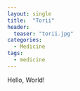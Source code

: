 ```yaml
---
layout: single
title:  "Torii"
header:
  teaser: "torii.jpg"
categories: 
  - Medicine
tags:
  - medicine
---
```


Hello, World!
